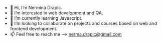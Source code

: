 - 👋 Hi, I’m Nermina Drapic.
- 👀 I’m interested in web development and QA.
- 🌱 I’m currently learning Javascript.
- 💞️ I’m looking to collaborate on projects and courses based on web and frontend development.
- 📫 Feel free to reach me --> nerma.drapic@gmail.com

<!---
dnerma/dnerma is a ✨ special ✨ repository because its `README.md` (this file) appears on your GitHub profile.
You can click the Preview link to take a look at your changes.
--->
